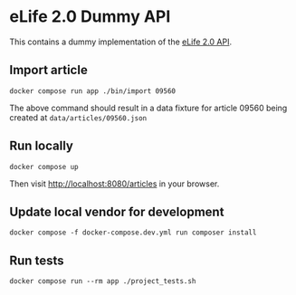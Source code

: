 eLife 2.0 Dummy API
===================

This contains a dummy implementation of the [eLife 2.0 API](https://github.com/elifesciences/api-raml).

## Import article

```$sh
docker compose run app ./bin/import 09560
```

The above command should result in a data fixture for article 09560 being created at `data/articles/09560.json`

## Run locally

```$sh
docker compose up
```

Then visit [http://localhost:8080/articles](http://localhost:8080/articles) in your browser.

## Update local vendor for development

```$sh
docker compose -f docker-compose.dev.yml run composer install
```

## Run tests

```$sh
docker compose run --rm app ./project_tests.sh
```
